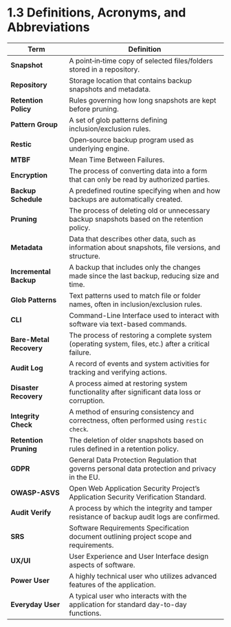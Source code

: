 # 1.3 Definitions, Acronyms, and Abbreviations

| Term                   | Definition                                                                                         |
|------------------------|----------------------------------------------------------------------------------------------------|
| **Snapshot**           | A point‑in‑time copy of selected files/folders stored in a repository.                             |
| **Repository**         | Storage location that contains backup snapshots and metadata.                                      |
| **Retention Policy**   | Rules governing how long snapshots are kept before pruning.                                        |
| **Pattern Group**      | A set of glob patterns defining inclusion/exclusion rules.                                         |
| **Restic**             | Open‑source backup program used as underlying engine.                                              |
| **MTBF**               | Mean Time Between Failures.                                                                        |
| **Encryption**         | The process of converting data into a form that can only be read by authorized parties.            |
| **Backup Schedule**    | A predefined routine specifying when and how backups are automatically created.                    |
| **Pruning**            | The process of deleting old or unnecessary backup snapshots based on the retention policy.         |
| **Metadata**           | Data that describes other data, such as information about snapshots, file versions, and structure. |
| **Incremental Backup** | A backup that includes only the changes made since the last backup, reducing size and time.        |
| **Glob Patterns**      | Text patterns used to match file or folder names, often in inclusion/exclusion rules.              |
| **CLI**                | Command-Line Interface used to interact with software via text-based commands.                     |
| **Bare-Metal Recovery**| The process of restoring a complete system (operating system, files, etc.) after a critical failure.|
| **Audit Log**          | A record of events and system activities for tracking and verifying actions.                       |
| **Disaster Recovery**  | A process aimed at restoring system functionality after significant data loss or corruption.        |
| **Integrity Check**    | A method of ensuring consistency and correctness, often performed using `restic check`.            |
| **Retention Pruning**  | The deletion of older snapshots based on rules defined in a retention policy.                      |
| **GDPR**               | General Data Protection Regulation that governs personal data protection and privacy in the EU.    |
| **OWASP-ASVS**         | Open Web Application Security Project’s Application Security Verification Standard.                |
| **Audit Verify**       | A process by which the integrity and tamper resistance of backup audit logs are confirmed.         |
| **SRS**                | Software Requirements Specification document outlining project scope and requirements.              |
| **UX/UI**              | User Experience and User Interface design aspects of software.                                     |
| **Power User**         | A highly technical user who utilizes advanced features of the application.                         |
| **Everyday User**      | A typical user who interacts with the application for standard day-to-day functions.               |
